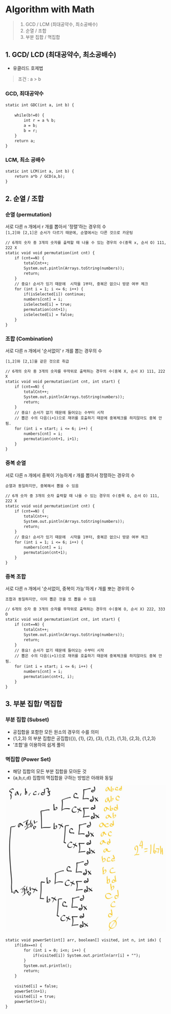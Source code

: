 # Algorithm with Math

> 1. GCD / LCM (최대공약수, 최소공배수)
> 2. 순열 / 조합
> 3. 부분 집합 / 멱집합

## 1. GCD/ LCD (최대공약수, 최소공배수)

* 유클리드 호제법

> 조건 : a > b

### GCD, 최대공약수

    static int GDC(int a, int b) {
        
        while(b!=0) {
            int r = a % b;
            a = b;
            b = r;
        }
        return a;
    }

### LCM, 최소 공배수

    static int LCM(int a, int b) {
        return a*b / GCD(a,b);
    }

## 2. 순열 / 조합

### 순열 (permutation)

서로 다른 n 개에서 r 개를 뽑아서 '정렬'하는 경우의 수 <br>
`[1,2]와 [2,1]은 순서가 다르기 때문에, 순열에서는 다른 것으로 카운팅`

    // 6개의 숫자 중 3개의 숫자를 출력할 때 나올 수 있는 경우의 수(중목 x, 순서 O) 111, 222 X
    static void void permutation(int cnt) {
        if (cnt==N) {
            totalCnt++;
            System.out.pintln(Arrays.toString(numbers));
            return;
        }
        // 중요! 순서가 있기 때문에  시작을 1부터, 중복은 없으니 방문 여부 체크
        for (int i = 1; i <= 6; i++) {
            if(isSelected[i]) continue;
            numbers[cnt] = i;
            isSelected[i] = true;
            permutation(cnt+1);
            isSelected[i] = false;
        }
    }   

### 조합 (Combination)

서로 다른 n 개에서 '순서없이' r 개를 뽑는 경우의 수

`[1,2]와 [2,1]을 같은 것으로 취급`

    // 6개의 숫자 중 3개의 숫자를 무작위로 출력하는 경우의 수(중복 X, 순서 X) 111, 222 X
    static void void permutation(int cnt, int start) {
        if (cnt==N) {
            totalCnt++;
            System.out.pintln(Arrays.toString(numbers));
            return;
        }
        // 중요! 순서가 없기 때문에 들어오는 수부터 시작
        // 뽑은 수의 다음(i+1)으로 재귀를 호출하기 때문에 중복체크를 하지않아도 중복 안됨. 
        for (int i = start; i <= 6; i++) {
            numbers[cnt] = i;
            permutation(cnt+1, i+1);
        }
    } 

### 중복 순열

서로 다른 n 개에서 중복이 가능하게 r 개를 뽑아서 정렬하는 경우의 수

`순열과 동일하지만, 중복해서 뽑을 수 있음`

    // 6개 숫자 중 3개의 숫자 출력할 때 나올 수 있는 경우의 수(중목 O, 순서 O) 111, 222 X
    static void void permutation(int cnt) {
        if (cnt==N) {
            totalCnt++;
            System.out.pintln(Arrays.toString(numbers));
            return;
        }
        // 중요! 순서가 있기 때문에  시작을 1부터, 중복은 없으니 방문 여부 체크
        for (int i = 1; i <= 6; i++) {
            numbers[cnt] = i;
            permutation(cnt+1);
        }
    }

### 중복 조합

서로 다른 n 개에서 '순서없이, 중복이 가능'하게 r 개를 뽀는 경우의 수

`조합과 동일하지만, 이미 뽑은 것을 또 뽑을 수 있음`

    // 6개의 숫자 중 3개의 숫자를 무작위로 출력하는 경우의 수(중복 O, 순서 X) 222, 333 O
    static void void permutation(int cnt, int start) {
        if (cnt==N) {
            totalCnt++;
            System.out.pintln(Arrays.toString(numbers));
            return;
        }
        // 중요! 순서가 없기 때문에 들어오는 수부터 시작
        // 뽑은 수의 다음(i+1)으로 재귀를 호출하기 때문에 중복체크를 하지않아도 중복 안됨.
        for (int i = start; i <= 6; i++) {
            numbers[cnt] = i;
            permutation(cnt+1, i);
        }
    }

## 3. 부분 집합/ 멱집합

### 부분 집합 (Subset)

* 공집합을 포함한 모든 원소의 경우의 수를 의미
* {1,2,3} 의 부분 집합은 공집합({}), {1}, {2}, {3}, {1,2}, {1,3}, {2,3}, {1,2,3}
* '조합'을 이용하여 쉽게 풀이

### 멱집합 (Power Set)

* 해당 집합의 모든 부분 집합을 모아둔 것
* {a,b,c,d} 집합의 멱집합을 구하는 방법은 아래와 동일

![img.png](img.png)

    static void powerSet(int[] arr, boolean[] visited, int n, int idx) {
        if(idx==n) {
            for (int i = 0; i<n; i++) {
                if(visited[i]) System.out.println(arr[i] + "");
            }
            System.out.println();
            return;
        }

        visited[i] = false;
        powerSet(n+1);
        visited[i] = true;
        powerSet(n+1);
    }
